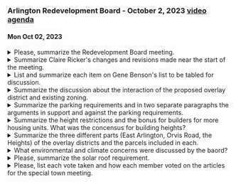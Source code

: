 ### Arlington Redevelopment Board - October 2, 2023  [video](https://www.youtube.com/watch?v=KtCI5gUcoSk) [agenda](https://arlington.novusagenda.com/agendapublic/MeetingView.aspx?MeetingID=1933&MinutesMeetingID=-1&doctype=Agenda)
#### Mon Oct 02, 2023

<details><summary>Please, summarize the Redevelopment Board meeting.</summary>

> The Redevelopment Board meeting on October 2nd, 2023, focused on reviewing meeting minutes and discussing the Warren Articles for Fall 2023 Special Town Meeting. The board deliberated on the MBTA Communities Overlay District, discussing various scenarios and alternatives for the district. They also discussed changes to the zoning bylaws, including height and story minimums, street trees requirements, and parking requirements. The board voted to recommend favorable action on several articles. They also discussed their meeting schedule and agreed to meet on October 23rd, prior to the town meeting. The board also expressed appreciation for the work of the MBTA Communities Working Group and the public's input.
</details><details><summary>Summarize Claire Ricker's changes and revisions made near the start of the meeting.</summary>

> Claire Ricker, the director of the Department of Planning and Community Development, presented nine different scenarios and two alternatives for the MBTA Communities Overlay District. These scenarios were related to maximum height and parking requirements, and the alternatives proposed changes to the overall shape of the district. The alternatives included changes to the Arlington Heights and East Arlington areas. The scenarios included changes to the neighborhood multifamily zone's maximum height, minimum parking requirements, and the exclusion of certain areas from the overlay. Claire also discussed the need to address issues related to signs, as the current sign by-law only applies to either business or residential districts.
</details><details><summary>List and summarize each item on Gene Benson's list to be tabled for discussion.</summary>

> 1. Reducing the neighborhood district maximum height to three stories.
2. Applying the current off-street parking requirements of Section 6.1 to the MBTA overlay.
3. Excluding Mass Ave. from Orvis to Alewife Brook Parkway from the overlay.
4. Adding a street trees requirement.
5. Including the solar roof requirements for the Massachusetts Avenue and Broadway Multifamily District.
6. Adjusting sign by-law applications for the neighborhood multifamily district and the Massachusetts and Broadway multifamily district.
7. Changing the site certifiable to sites gold or better certified or other standard the ARB may adopt in its rules and regulations.
8. Adding a purpose to encourage environmental and climate protection sensitive development.
9. Removing some duplicate requirements and those that don't seem to make a lot of sense in context.
10. Adding additional requirements for ground floor first level to qualify for no front yard setback and extra stories height.
11. Rethinking what to do with a parcel, partially in the MBMF and partially in the NMF.
12. Making wording changes for clarity and precision, such as adding minimum to the setback numbers and the word yard.
13. Removing the stepbacks section and making it subject to the setbacks that now exist.
14. Correcting the traffic visibility across street corners section to apply only in the NMF district.
15. Adjusting the height buffer area to apply to the sixth floor.
16. Correcting a typographical error in section E2 by adding the word "story" after the second word "additional".
</details><details><summary>Summarize the discussion about the interaction of the proposed overlay district and existing zoning.</summary>

> The discussion revolved around the interpretation of the proposed overlay district and how it interacts with existing zoning. Some members of the group, including Gene, interpreted the overlay as replacing the underlying residential and business districts, meaning that if a developer chooses to comply with the overlay, they don't have to comply with the rules of the underlying districts. However, others, including Rachel and Steve, interpreted the overlay as being superimposed over the existing districts, meaning that where the overlay is silent, the standards currently in the bylaws would still apply. The group agreed that this ambiguity needs to be clarified in the wording of the overlay. They also discussed specific elements such as height restrictions, stepbacks, and commercial uses, and how these should be addressed in the overlay.
</details><details><summary>Summarize the parking requirements and in two separate paragraphs the arguments in support and against the parking requirements.</summary>

> Parking Requirements:
The parking requirements discussed involve a minimum of one parking space per unit in a development. This requirement is based on the current off-street parking requirements of section 6.1, including the provision that developments are encouraged to provide fewer parking spaces under the provisions of section 6.1.5. The last sentence in section F1 eliminates an off-street parking requirement for non-residential spaces, which typically applies when the business is under 3,000 square feet.

Arguments in Support:
Supporters of the parking requirements argue that they are necessary to accommodate the needs of residents who own cars. They point to data showing that the average number of vehicles per household in the area is around one, suggesting that one parking space per unit is appropriate. They also note that there is no overnight parking in the area, which compounds the need for off-street parking. Supporters also argue that the requirements are flexible, allowing for reductions based on a transportation demand management plan.

Arguments Against:
Critics of the parking requirements argue that they are a burden on developers and discourage the development of housing. They suggest that developers should be given the flexibility to build the number of parking spaces that they believe are necessary to sell units. Critics also argue that the requirements contradict environmental goals, as they encourage car use and contribute to traffic. They propose reducing the minimum requirement to half a space per unit, or even eliminating it altogether.
</details><details><summary>Summarize the height restrictions and the bonus for builders for more housing units.  What was the concensus for building heights?</summary>

> The consensus for building heights was to reduce the maximum height from four to three stories in the neighborhood multifamily requirements. However, there was a suggestion to introduce a bonus for builders who add more affordable housing units, potentially allowing them to add an extra story, making it a four-story building. This suggestion was not agreed upon during the discussion.
</details><details><summary>Summarize the three different parts (East Arlington, Orvis Road, the Heights) of the overlay districts and the parcels included in each.</summary>

> In East Arlington, the overlay district extends approximately 150 feet from the main thoroughfares on Mass Ave and Broadway, allowing for a one-to-two parcel transitional height area of four stories into the R1 and R2 districts. This area avoids all commercial and industrial parcels and maintains the neighborhood multifamily zone.

At Orvis Road, there are two scenarios. Scenario 3A removes all the parcels on Mass Ave east of Orvis Road while keeping the neighborhood multifamily zone with a maximum height of four stories. This results in a district area of about 113 acres with a capacity of 7,137 units at a density of roughly 64 units per acre. Scenario 3B eliminates all proposed overlay parcels east of Orvis Road along Mass Ave., including the neighborhood multifamily area. This results in a district area of about 104 acres with a capacity of 6,570 units at a density of 64.1 units per acre.

In the Heights, the overlay district extends to the north of Mass Ave, including Grove Street and the Forest Clark Pierce Street area. The overall depth of the neighborhood multifamily district from the center line of Mass Ave is 350 feet. The district area is approximately 115 acres with a capacity for 7,391 units at a density of 65 dwelling units per acre.
</details><details><summary>What environmental and climate concerns were discussed by the baord?</summary>

> The board discussed adding a purpose statement to encourage environmental and climate protection sensitive development. They also discussed changing the site certifiable to sites gold or better certified or other standard the ARB may adopt in its rules and regulations. Additionally, they discussed including solar roof requirements for the Massachusetts Avenue and Broadway Multifamily District.
</details><details><summary>Please, summarize the solar roof requirement.</summary>

> The solar roof requirement is proposed to be included in the development standards for the Massachusetts Avenue and Broadway Multifamily District. This would make these projects subject to the Zoning By-law Section 6.4, which currently applies to projects requiring environmental design review. The requirement would not apply to the Neighborhood Multifamily District. The exact placement of this requirement within the bylaw is still under discussion, with suggestions including adding it as a separate section or folding it into the development standards.
</details><details><summary>Please, list each vote taken and how each member voted on the articles for the special town meeting.</summary>

> 1. Article 12 - MBTA Communities Overlay District: All members voted in favor (Rachel Zsembery, Steve Revilak, Jean Benson, Ken Lau).

2. Article 10 - Street Trees: All members voted in favor (Rachel Zsembery, Steve Revilak, Jean Benson, Ken Lau).

3. Article 11 - Residential Uses in the Business Districts: All members voted in favor (Rachel Zsembery, Steve Revilak, Jean Benson, Ken Lau).

4. Article 3 - Corrects a Reference: All members voted in favor (Rachel Zsembery, Steve Revilak, Jean Benson, Ken Lau).
</details>